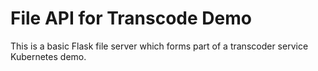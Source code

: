 # File API for Transcode Demo

This is a basic Flask file server which forms part of a transcoder service Kubernetes demo.